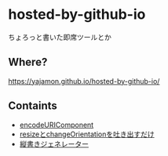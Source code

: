 # hosted-by-github-io
ちょろっと書いた即席ツールとか

## Where?

https://yajamon.github.io/hosted-by-github-io/

## Containts

- [encodeURIComponent](./encodeURIComponent.html)
- [resizeとchangeOrientationを吐き出すだけ](./on-resize-or-orientation.html)
- [縦書きジェネレーター](./convert-to-vertical.html)
